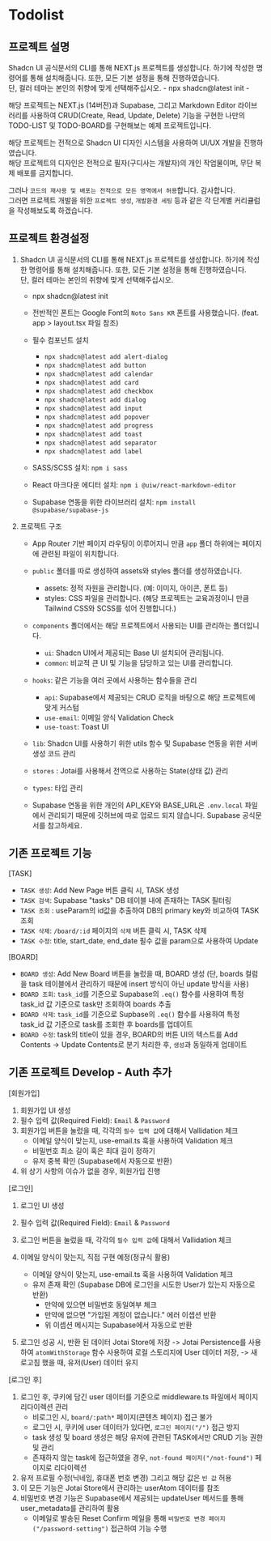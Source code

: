 # Todolist

## 프로젝트 설명

Shadcn UI 공식문서의 CLI를 통해 NEXT.js 프로젝트를 생성합니다. 하기에 작성한 명령어를 통해 설치해줍니다. 또한, 모든 기본 설정을 통해 진행하였습니다.\
단, 컬러 테마는 본인의 취향에 맞게 선택해주십시오. - npx shadcn@latest init -

해당 프로젝트는 NEXT.js (14버전)과 Supabase, 그리고 Markdown Editor 라이브러리를 사용하여 CRUD(Create, Read, Update, Delete) 기능을 구현한 나만의 TODO-LIST 및 TODO-BOARD를 구현해보는 예제 프로젝트입니다.

해당 프로젝트는 전적으로 Shadcn UI 디자인 시스템을 사용하여 UI/UX 개발을 진행하였습니다.\
해당 프로젝트의 디자인은 전적으로 필자(구디사는 개발자)의 개인 작업물이며, 무단 복제 배포를 금지합니다.

그러나 `코드의 재사용 및 배포는 전적으로 모든 영역에서 허용`합니다. 감사합니다.\
그러면 프로젝트 개발을 위한 `프로젝트 생성`, `개발환경 세팅` 등과 같은 각 단계별 커리큘럼을 작성해보도록 하겠습니다.

## 프로젝트 환경설정

1. Shadcn UI 공식문서의 CLI를 통해 NEXT.js 프로젝트를 생성합니다. 하기에 작성한 명령어를 통해 설치해줍니다. 또한, 모든 기본 설정을 통해 진행하였습니다.\
   단, 컬러 테마는 본인의 취향에 맞게 선택해주십시오.

   - npx shadcn@latest init
   - 전반적인 폰트는 Google Font의 `Noto Sans KR` 폰트를 사용했습니다. (feat. app > layout.tsx 파일 참조)
   - 필수 컴포넌트 설치

     - `npx shadcn@latest add alert-dialog`
     - `npx shadcn@latest add button`
     - `npx shadcn@latest add calendar`
     - `npx shadcn@latest add card`
     - `npx shadcn@latest add checkbox`
     - `npx shadcn@latest add dialog`
     - `npx shadcn@latest add input`
     - `npx shadcn@latest add popover`
     - `npx shadcn@latest add progress`
     - `npx shadcn@latest add toast`
     - `npx shadcn@latest add separator`
     - `npx shadcn@latest add label`

   - SASS/SCSS 설치: `npm i sass`
   - React 마크다운 에디터 설치: `npm i @uiw/react-markdown-editor`
   - Supabase 연동을 위한 라이브러리 설치: `npm install @supabase/supabase-js`

2. 프로젝트 구조

   - App Router 기반 페이지 라우팅이 이루어지니 만큼 `app` 폴더 하위에는 페이지에 관련된 파일이 위치합니다.
   - `public` 폴더를 따로 생성하여 assets와 styles 폴더를 생성하였습니다.
     - assets: 정적 자원을 관리합니다. (예: 이미지, 아이콘, 폰트 등)
     - styles: CSS 파일을 관리합니다. (해당 프로젝트는 교육과정이니 만큼 Tailwind CSS와 SCSS를 섞어 진행합니다.)
   - `components` 폴더에서는 해당 프로젝트에서 사용되는 UI를 관리하는 폴더입니다.

     - `ui`: Shadcn UI에서 제공되는 Base UI 설치되어 관리됩니다.
     - `common`: 비교적 큰 UI 및 기능을 담당하고 있는 UI를 관리합니다.

   - `hooks`: 같은 기능을 여러 곳에서 사용하는 함수들을 관리

     - `api`: Supabase에서 제공되는 CRUD 로직을 바탕으로 해당 프로젝트에 맞게 커스텀
     - `use-email`: 이메일 양식 Validation Check
     - `use-toast`: Toast UI

   - `lib`: Shadcn UI를 사용하기 위한 utils 함수 및 Supabase 연동을 위한 서버 생성 코드 관리
   - `stores` : Jotai를 사용해서 전역으로 사용하는 State(상태 값) 관리
   - `types`: 타입 관리

   - Supabase 연동을 위한 개인의 API_KEY와 BASE_URL은 `.env.local` 파일에서 관리되기 때문에 깃허브에 따로 업로드 되지 않습니다. Supabase 공식문서를 참고하세요.

## 기존 프로젝트 기능

[TASK]

- `TASK 생성`: Add New Page 버튼 클릭 시, TASK 생성
- `TASK 검색`: Supabase "tasks" DB 테이블 내에 존재하는 TASK 필터링
- `TASK 조회` : useParam의 id값을 추출하여 DB의 primary key와 비교하여 TASK 조회
- `TASK 삭제`: `/board/:id` 페이지의 `삭제` 버튼 클릭 시, TASK 삭제
- `TASK 수정`: title, start_date, end_date 필수 값을 param으로 사용하여 Update

[BOARD]

- `BOARD 생성`: Add New Board 버튼을 눌렀을 때, BOARD 생성 (단, boards 컬럼을 task 테이블에서 관리하기 때문에 insert 방식이 아닌 update 방식을 사용)
- `BOARD 조회`: `task_id`를 기준으로 Supabase의 `.eq()` 함수를 사용하여 특정 task_id 값 기준으로 task만 조회하여 boards 추출
- `BOARD 삭제`: `task_id`를 기준으로 Supbase의 `.eq()` 함수를 사용하여 특정 task_id 값 기준으로 task를 조회한 후 boards를 업데이트
- `BOARD 수정`: task의 title이 있을 경우, BOARD의 버튼 UI의 텍스트를 Add Contents -> Update Contents로 분기 처리한 후, `생성`과 동일하게 업데이트

## 기존 프로젝트 Develop - Auth 추가

[회원가입]

1. 회원가입 UI 생성
2. 필수 입력 값(Required Field): `Email` & `Password`
3. 회원가입 버튼을 눌렀을 때, 각각의 `필수 입력 값`에 대해서 Vallidation 체크
   - 이메일 양식이 맞는지, use-email.ts 훅을 사용하여 Validation 체크
   - 비밀번호 최소 길이 혹은 최대 길이 정하기
   - 유저 중복 확인 (Supabase에서 자동으로 반환)
4. 위 상기 사항의 이슈가 없을 경우, 회원가입 진행

[로그인]

1. 로그인 UI 생성
2. 필수 입력 값(Required Field): `Email` & `Password`
3. 로그인 버튼을 눌렀을 때, 각각의 `필수 입력 값`에 대해서 Vallidation 체크
4. 이메일 양식이 맞는지, 직접 구현 예정(정규식 활용)

   - 이메일 양식이 맞는지, use-email.ts 훅을 사용하여 Validation 체크
   - 유저 존재 확인 (Supabase DB에 로그인을 시도한 User가 있는지 자동으로 반환)
     - 만약에 있으면 비밀번호 동일여부 체크
     - 만약에 없으면 "가입된 계정이 없습니다." 에러 이셉션 반환
     - 위 이셉션 메시지는 Supabase에서 자동으로 반환

5. 로그인 성공 시, 반환 된 데이터 Jotai Store에 저장 -> Jotai Persistence를 사용하여 `atomWithStorage` 함수 사용하여 로컬 스토리지에 User 데이터 저장, -> 새로고침 했을 때, 유저(User) 데이터 유지

[로그인 후]

1. 로그인 후, 쿠키에 담긴 user 데이터를 기준으로 middleware.ts 파일에서 페이지 리다이렉션 관리
   - 비로그인 시, `board/:path*` 페이지(콘텐츠 페이지) 접근 불가
   - 로그인 시, 쿠키에 user 데이터가 있다면, `로그인 페이지("/")` 접근 방지
   - task 생성 및 board 생성은 해당 유저에 관련된 TASK에서만 CRUD 기능 권한 및 관리
   - 존재하지 않는 task에 접근하였을 경우, `not-found 페이지("/not-found")` 페이지로 리다이렉션
2. 유저 프로필 수정(닉네임, 휴대폰 번호 변경) 그리고 해당 값은 `빈 값` 허용
3. 이 모든 기능은 Jotai Store에서 관리하는 userAtom 데이터를 참조
4. 비밀번호 변경 기능은 Supabase에서 제공되는 updateUser 메서드를 통해 user_metadata를 관리하여 활용
   - 이메일로 발송된 Reset Confirm 메일을 통해 `비밀번호 변경 페이지("/password-setting")` 접근하여 기능 수행
